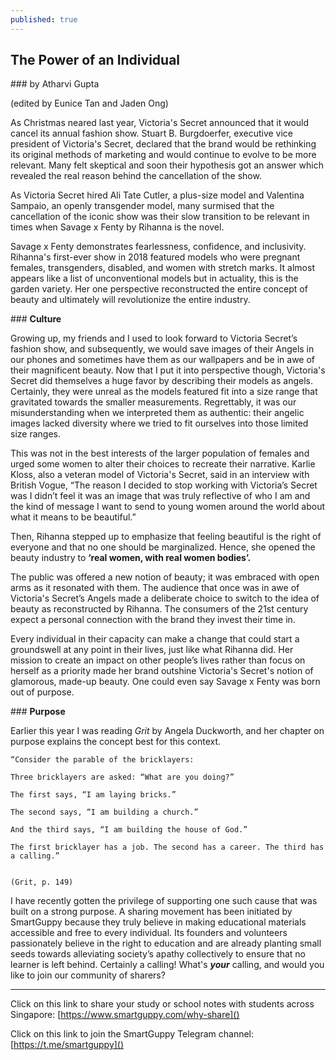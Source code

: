 ```yaml
---
published: true
---
```

## The Power of an Individual

### by Atharvi Gupta

(edited by Eunice Tan and Jaden Ong)

As Christmas neared last year, Victoria's Secret announced that it would cancel its annual fashion show. Stuart B. Burgdoerfer, executive vice president of Victoria's Secret, declared that the brand would be rethinking its original methods of marketing and would continue to evolve to be more relevant. Many felt skeptical and soon their hypothesis got an answer which revealed the real reason behind the cancellation of the show.

As Victoria Secret hired Ali Tate Cutler, a plus-size model and Valentina Sampaio, an openly transgender model, many surmised that the cancellation of the iconic show was their slow transition to be relevant in times when Savage x Fenty by Rihanna is the novel.

Savage x Fenty demonstrates fearlessness, confidence, and inclusivity. Rihanna's first-ever show in 2018 featured models who were pregnant females, transgenders, disabled, and women with stretch marks. It almost appears like a list of unconventional models but in actuality, this is the garden variety. Her one perspective reconstructed the entire concept of beauty and ultimately will revolutionize the entire industry.

### **Culture**

Growing up, my friends and I used to look forward to Victoria Secret’s fashion show, and subsequently, we would save images of their Angels in our phones and sometimes have them as our wallpapers and be in awe of their magnificent beauty. Now that I put it into perspective though, Victoria's Secret did themselves a huge favor by describing their models as angels. Certainly, they were unreal as the models featured fit into a size range that gravitated towards the smaller measurements. Regrettably, it was our misunderstanding when we interpreted them as authentic: their angelic images lacked diversity where we tried to fit ourselves into those limited size ranges.

This was not in the best interests of the larger population of females and urged some women to alter their choices to recreate their narrative. Karlie Kloss, also a veteran model of Victoria's Secret, said in an interview with British Vogue, “The reason I decided to stop working with Victoria’s Secret was I didn’t feel it was an image that was truly reflective of who I am and the kind of message I want to send to young women around the world about what it means to be beautiful.”

Then, Rihanna stepped up to emphasize that feeling beautiful is the right of everyone and that no one should be marginalized. Hence, she opened the beauty industry to **‘real women, with real women bodies’.**

The public was offered a new notion of beauty; it was embraced with open arms as it resonated with them. The audience that once was in awe of Victoria's Secret’s Angels made a deliberate choice to switch to the idea of beauty as reconstructed by Rihanna. The consumers of the 21st century expect a personal connection with the brand they invest their time in.

Every individual in their capacity can make a change that could start a groundswell at any point in their lives, just like what Rihanna did. Her mission to create an impact on other people’s lives rather than focus on herself as a priority made her brand outshine Victoria's Secret's notion of glamorous, made-up beauty. One could even say Savage x Fenty was born out of purpose.

### **Purpose**

Earlier this year I was reading _Grit_ by Angela Duckworth, and her chapter on purpose explains the concept best for this context.


	“Consider the parable of the bricklayers:
 
	Three bricklayers are asked: “What are you doing?”
 
	The first says, “I am laying bricks.”
 
	The second says, “I am building a church.”
 
	And the third says, “I am building the house of God.”
 
	The first bricklayer has a job. The second has a career. The third has a calling.”

 																				(Grit, p. 149)



I have recently gotten the privilege of supporting one such cause that was built on a strong purpose. A sharing movement has been initiated by SmartGuppy because they truly believe in making educational materials accessible and free to every individual. Its founders and volunteers passionately believe in the right to education and are already planting small seeds towards alleviating society’s apathy collectively to ensure that no learner is left behind. Certainly a calling! What's **_your_** calling, and would you like to join our community of sharers?


__________

Click on this link to share your study or school notes with students across Singapore: [https://www.smartguppy.com/why-share]()

Click on this link to join the SmartGuppy Telegram channel: [https://t.me/smartguppy]()
